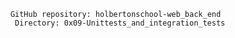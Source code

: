         GitHub repository: holbertonschool-web_back_end
         Directory: 0x09-Unittests_and_integration_tests
